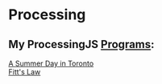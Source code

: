 # Processing
## My ProcessingJS [Programs](https://lti-adx.adelaide.edu.au/think.create.code/processingjs/a/by/42132/0/):

[A Summer Day in Toronto](https://bit.ly/20lrezb?#s/61739)  
[Fitt's Law](https://bit.ly/20lrezb?#s/61745)
